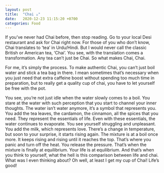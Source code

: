 ```yaml
---
layout: post
title:  "Chai ☕"
date:   2020-12-23 11:15:20 +0700
categories: Food
---
```

If you’ve never had Chai before, then stop reading. Go to your local Desi restaurant and ask for Chai right now. For those of you who don’t know, Chai translates to ‘tea’ in Urdu/Hindi. But I would never call the classic British or American tea, ‘Chai’. You see, with the translation comes a transformation. Any tea can’t just be Chai. So what makes Chai, Chai. 

For me, it’s simply the process. To make authentic Chai, you can’t just boil water and stick a tea bag in there. I mean sometimes that’s necessary when you just need that extra caffeine boost without spending too much time in preparation, but to really get a quality cup of chai, you have to let yourself be free with the pot.

You see, you’re not just idle when the water slowly comes to a boil. You stare at the water with such perception that you start to channel your inner thoughts. The water isn’t water anymore, it’s a symbol that represents you. You add the tea leaves, the cardamon, the cinnamon, all the spices that you need. They represent the essentials of life. Even with these essentials, the water continues to evaporate. You see yourself struggling and unpleasant. You add the milk, which represents love. There’s a change in temperature, but soon to your surprise, it starts rising again. The mixture is at a boil once more. It keeps rising and rising until it reaches the top. That’s where you panic and turn off the heat. You release the pressure. That’s when the mixture is finally at equilibrium. Your life is at equilibrium. And that’s when you think to yourself, what the hell is this comparison between life and chai. What was I even thinking about? Oh well, at least I get my cup of Chai! Life’s good!

